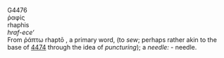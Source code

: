 <body>
  <p>G4476<br>  ῥαφίς  <br> rhaphis  <br><i>hraf-ece‘ </i><br>From   ῥάπτω    rhaptō  , a primary word, (to <i>sew</i>; perhaps rather akin to the base of <a href="g4474.htm">4474</a> through the idea of <i>puncturing</i>); a <i>needle:</i> - needle.<br></p>
 </body>